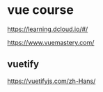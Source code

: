 # vue course

https://learning.dcloud.io/#/

https://www.vuemastery.com/

## vuetify

https://vuetifyjs.com/zh-Hans/